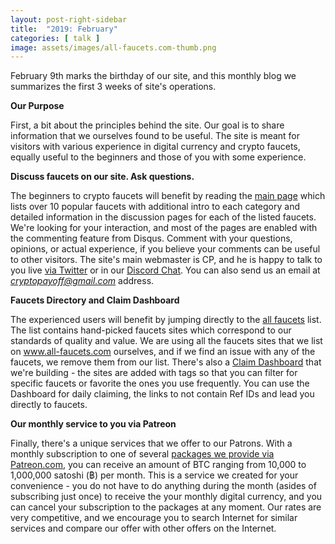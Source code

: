 ```yaml
---
layout: post-right-sidebar
title:  "2019: February"
categories: [ talk ]
image: assets/images/all-faucets.com-thumb.png
---
```

February 9th marks the birthday of our site, and this monthly blog we summarizes the first 3 weeks of site's operations.

**Our Purpose**

First, a bit about the principles behind the site. Our goal is to share information that we ourselves found to be useful. The site is meant for visitors with various experience in digital currency and crypto faucets, equally useful to the beginners and those of you with some experience.

**Discuss faucets on our site. Ask questions.**

The beginners to crypto faucets will benefit by reading the <a href="/index.html">main page</a> which lists over 10 popular faucets with additional intro to each category and detailed information in the discussion pages for each of the listed faucets. We're looking for your interaction, and most of the pages are enabled with the commenting feature from Disqus. Comment with your questions, opinions, or actual experience, if you believe your comments can be useful to other visitors. The site's main webmaster is CP, and he is happy to talk to you live <a target="_blank" href="https://twitter.com/CryptoPayoff">via Twitter</a> or in our <a href="https://discord.gg/rSJsUWc">Discord Chat</a>. You can also send us an email at <i>cryptopayoff@gmail.com</i> address.

**Faucets Directory and Claim Dashboard**

The experienced users will benefit by jumping directly to the <a href="http://www.all-faucets.com/all/index.html">all faucets</a> list. The list contains hand-picked faucets sites which correspond to our standards of quality and value. We are using all the faucets sites that we list on www.all-faucets.com ourselves, and if we find an issue with any of the faucets, we remove them from our list. There's also a <a href="http://www.all-faucets.com/all/index.html">Claim Dashboard</a> that we're building - the sites are added with tags so that you can filter for specific faucets or favorite the ones you use frequently. You can use the Dashboard for daily claiming, the links to not contain Ref IDs and lead you directly to faucets.

**Our monthly service to you via Patreon**

Finally, there's a unique services that we offer to our Patrons. With a monthly subscription to one of several <a target="_blank" href="https://www.patreon.com/join/CryptoPayoff">packages we provide via Patreon.com</a>, you can receive an amount of BTC ranging from 10,000 to 1,000,000 satoshi (฿) per month. This is a service we created for your convenience - you do not have to do anything during the month (asides of subscribing just once) to receive the your monthly digital currency, and you can cancel your subscription to the packages at any moment. Our rates are very competitive, and we encourage you to search Internet for similar services and compare our offer with other offers on the Internet.
